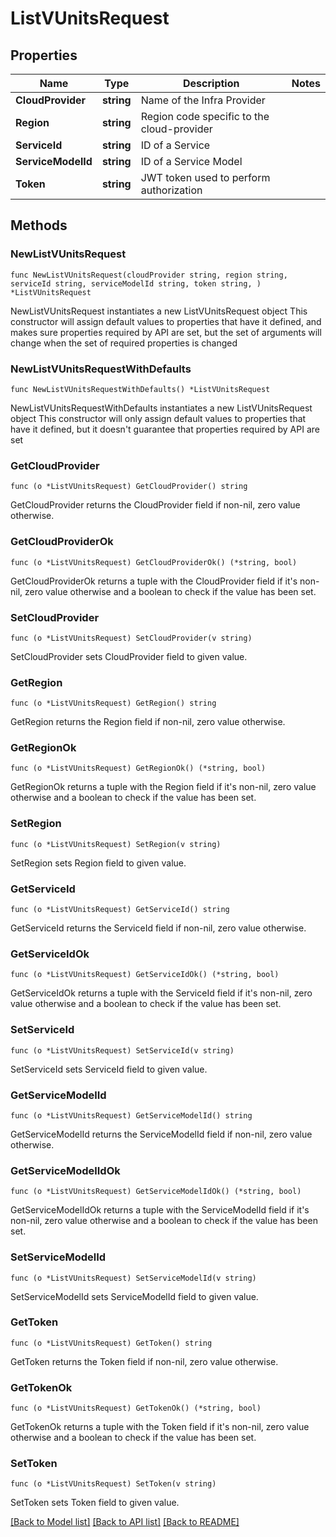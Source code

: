 # ListVUnitsRequest

## Properties

Name | Type | Description | Notes
------------ | ------------- | ------------- | -------------
**CloudProvider** | **string** | Name of the Infra Provider | 
**Region** | **string** | Region code specific to the cloud-provider | 
**ServiceId** | **string** | ID of a Service | 
**ServiceModelId** | **string** | ID of a Service Model | 
**Token** | **string** | JWT token used to perform authorization | 

## Methods

### NewListVUnitsRequest

`func NewListVUnitsRequest(cloudProvider string, region string, serviceId string, serviceModelId string, token string, ) *ListVUnitsRequest`

NewListVUnitsRequest instantiates a new ListVUnitsRequest object
This constructor will assign default values to properties that have it defined,
and makes sure properties required by API are set, but the set of arguments
will change when the set of required properties is changed

### NewListVUnitsRequestWithDefaults

`func NewListVUnitsRequestWithDefaults() *ListVUnitsRequest`

NewListVUnitsRequestWithDefaults instantiates a new ListVUnitsRequest object
This constructor will only assign default values to properties that have it defined,
but it doesn't guarantee that properties required by API are set

### GetCloudProvider

`func (o *ListVUnitsRequest) GetCloudProvider() string`

GetCloudProvider returns the CloudProvider field if non-nil, zero value otherwise.

### GetCloudProviderOk

`func (o *ListVUnitsRequest) GetCloudProviderOk() (*string, bool)`

GetCloudProviderOk returns a tuple with the CloudProvider field if it's non-nil, zero value otherwise
and a boolean to check if the value has been set.

### SetCloudProvider

`func (o *ListVUnitsRequest) SetCloudProvider(v string)`

SetCloudProvider sets CloudProvider field to given value.


### GetRegion

`func (o *ListVUnitsRequest) GetRegion() string`

GetRegion returns the Region field if non-nil, zero value otherwise.

### GetRegionOk

`func (o *ListVUnitsRequest) GetRegionOk() (*string, bool)`

GetRegionOk returns a tuple with the Region field if it's non-nil, zero value otherwise
and a boolean to check if the value has been set.

### SetRegion

`func (o *ListVUnitsRequest) SetRegion(v string)`

SetRegion sets Region field to given value.


### GetServiceId

`func (o *ListVUnitsRequest) GetServiceId() string`

GetServiceId returns the ServiceId field if non-nil, zero value otherwise.

### GetServiceIdOk

`func (o *ListVUnitsRequest) GetServiceIdOk() (*string, bool)`

GetServiceIdOk returns a tuple with the ServiceId field if it's non-nil, zero value otherwise
and a boolean to check if the value has been set.

### SetServiceId

`func (o *ListVUnitsRequest) SetServiceId(v string)`

SetServiceId sets ServiceId field to given value.


### GetServiceModelId

`func (o *ListVUnitsRequest) GetServiceModelId() string`

GetServiceModelId returns the ServiceModelId field if non-nil, zero value otherwise.

### GetServiceModelIdOk

`func (o *ListVUnitsRequest) GetServiceModelIdOk() (*string, bool)`

GetServiceModelIdOk returns a tuple with the ServiceModelId field if it's non-nil, zero value otherwise
and a boolean to check if the value has been set.

### SetServiceModelId

`func (o *ListVUnitsRequest) SetServiceModelId(v string)`

SetServiceModelId sets ServiceModelId field to given value.


### GetToken

`func (o *ListVUnitsRequest) GetToken() string`

GetToken returns the Token field if non-nil, zero value otherwise.

### GetTokenOk

`func (o *ListVUnitsRequest) GetTokenOk() (*string, bool)`

GetTokenOk returns a tuple with the Token field if it's non-nil, zero value otherwise
and a boolean to check if the value has been set.

### SetToken

`func (o *ListVUnitsRequest) SetToken(v string)`

SetToken sets Token field to given value.



[[Back to Model list]](../README.md#documentation-for-models) [[Back to API list]](../README.md#documentation-for-api-endpoints) [[Back to README]](../README.md)


